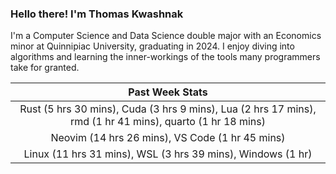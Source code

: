
### Hello there! I'm Thomas Kwashnak

I'm a Computer Science and Data Science double major with an Economics
minor at Quinnipiac University, graduating in 2024.
I enjoy diving into algorithms and learning the inner-workings of the tools
many programmers take for granted.

| Past Week Stats |
| :---: |
| Rust (5 hrs 30 mins), Cuda (3 hrs 9 mins), Lua (2 hrs 17 mins), rmd (1 hr 41 mins), quarto (1 hr 18 mins) |
| Neovim (14 hrs 26 mins), VS Code (1 hr 45 mins) |
| Linux (11 hrs 31 mins), WSL (3 hrs 39 mins), Windows (1 hr) |

